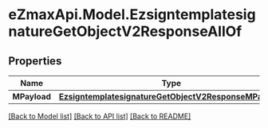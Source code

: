 
# eZmaxApi.Model.EzsigntemplatesignatureGetObjectV2ResponseAllOf

## Properties

Name | Type | Description | Notes
------------ | ------------- | ------------- | -------------
**MPayload** | [**EzsigntemplatesignatureGetObjectV2ResponseMPayload**](EzsigntemplatesignatureGetObjectV2ResponseMPayload.md) |  | 

[[Back to Model list]](../README.md#documentation-for-models)
[[Back to API list]](../README.md#documentation-for-api-endpoints)
[[Back to README]](../README.md)

